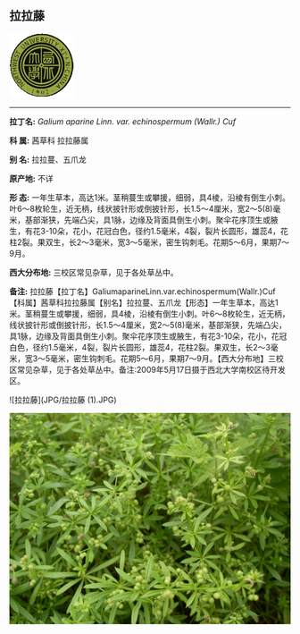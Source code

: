 ## 拉拉藤

![西北大学校园网络植物志](JPG/nwu.gif)

---

**拉丁名:**  _Galium aparine Linn. var. echinospermum (Wallr.) Cuf_

**科 属:** 茜草科 拉拉藤属

**别 名:** 拉拉蔓、五爪龙

**原产地:** 不详

**形  态:** 一年生草本，高达1米。茎稍蔓生或攀援，细弱，具4棱，沿棱有倒生小刺。叶6～8枚轮生，近无柄，线状披针形或倒披针形，长1.5～4厘米，宽2～5(8)毫米，基部渐狭，先端凸尖，具1脉，边缘及背面具倒生小刺。聚伞花序顶生或腋生，有花3-10朵，花小，花冠白色，径约1.5毫米，4裂，裂片长圆形，雄蕊4，花柱2裂。果双生，长2～3毫米，宽3～5毫米，密生钩刺毛。花期5～6月，果期7～9月。

**西大分布地:** 三校区常见杂草，见于各处草丛中。

**备注:** 拉拉藤【拉丁名】GaliumaparineLinn.var.echinospermum(Wallr.)Cuf【科属】茜草科拉拉藤属【别名】拉拉蔓、五爪龙【形态】一年生草本，高达1米。茎稍蔓生或攀援，细弱，具4棱，沿棱有倒生小刺。叶6～8枚轮生，近无柄，线状披针形或倒披针形，长1.5～4厘米，宽2～5(8)毫米，基部渐狭，先端凸尖，具1脉，边缘及背面具倒生小刺。聚伞花序顶生或腋生，有花3-10朵，花小，花冠白色，径约1.5毫米，4裂，裂片长圆形，雄蕊4，花柱2裂。果双生，长2～3毫米，宽3～5毫米，密生钩刺毛。花期5～6月，果期7～9月。【西大分布地】三校区常见杂草，见于各处草丛中。备注:2009年5月17日摄于西北大学南校区待开发区。

![拉拉藤](JPG/拉拉藤 (1).JPG) 

![拉拉藤](JPG/拉拉藤.JPG) 

